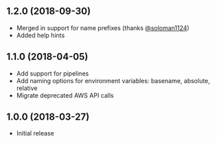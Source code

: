 ## 1.2.0 (2018-09-30)

  * Merged in support for name prefixes (thanks [@soloman1124](https://github.com/soloman1124/))
  * Added help hints

## 1.1.0 (2018-04-05)

  * Add support for pipelines
  * Add naming options for environment variables: basename, absolute, relative
  * Migrate deprecated AWS API calls

## 1.0.0 (2018-03-27)

  * Initial release
